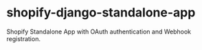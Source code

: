 # shopify-django-standalone-app
Shopify Standalone App with OAuth authentication and Webhook registration.
